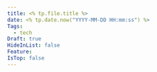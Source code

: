 ```yaml
---
title: <% tp.file.title %>
date: <% tp.date.now("YYYY-MM-DD HH:mm:ss") %>
Tags:
  - tech
Draft: true
HideInList: false
Feature: 
IsTop: false
---
```











